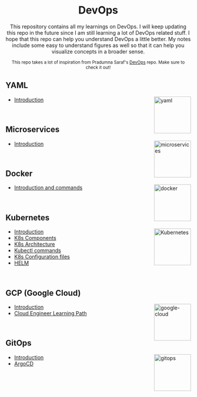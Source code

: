 <h1 align="center"> DevOps </h1>

<p align="center">
This repository contains all my learnings on DevOps. I will keep updating this repo in the future since I am still learning a lot of DevOps related stuff. I hope that this repo can help you understand DevOps a little better. My notes include some easy to understand figures as well so that it can help you visualize concepts in a broader sense.
</p>

<p align="center"><small>This repo takes a lot of inspiration from Pradumna Saraf's <a href="https://github.com/Pradumnasaraf/DevOps" target="_blank">DevOps</a> repo. Make sure to check it out!</small></p>

## YAML

<img align="right" src="https://user-images.githubusercontent.com/82956207/224498157-3eae2461-0844-4e13-a07b-f752ce0fa9e7.png" height="100" alt="yaml"> 

- [Introduction](yaml/README.md)

<br>

## Microservices

<img align="right" src="https://user-images.githubusercontent.com/55504616/224631128-f535e0ee-47eb-477b-871f-774ffc48cc29.png" height="100" alt="microservices"> 

- [Introduction](microservices/README.md)

<br>

## Docker

<img align="right" src="https://user-images.githubusercontent.com/25181517/117207330-263ba280-adf4-11eb-9b97-0ac5b40bc3be.png" height="100" alt="docker"> 

- [Introduction and commands](docker/README.md)

<br>

## Kubernetes

<img align="right" src="https://user-images.githubusercontent.com/51878265/200594367-f416d081-af8f-4f48-8008-998d005b317f.png" height="100" alt="Kubernetes"> 

- [Introduction](kubernetes/README.md)
- [K8s Components](kubernetes/k8s-components.md)
- [K8s Architecture](kubernetes/k8s-architecture.md)
- [Kubectl commands](kubernetes/kubectl-commands.md)
- [K8s Configuration files](kubernetes/configuration-file-in-yaml.md)
- [HELM](kubernetes/helm.md)
<br>

## GCP (Google Cloud)

<img align="right" height="100" src="https://img.icons8.com/fluency/240/google-cloud.png" alt="google-cloud"/>

- [Introduction](gcloud/README.md)
- [Cloud Engineer Learning Path](gcloud/cloud-engineer-learning-path.md)
<br>

## GitOps

<img align="right" src="https://user-images.githubusercontent.com/55504616/224307475-669612db-ecf1-48cc-9d31-28c14b919ea2.png" height="100" alt="gitops"> 

- [Introduction](gitops/README.md)
- [ArgoCD](gitops/argoCD.md)
